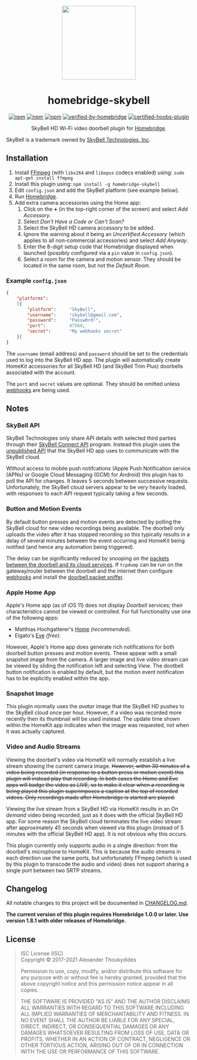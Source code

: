 <p align="center">
  <a href="https://github.com/homebridge/homebridge/wiki/Verified-Plugins"><img src="https://raw.githubusercontent.com/wiki/thoukydides/homebridge-skybell/homebridge-skybell.png" height="200"></a>
</p>
<span align=center>

# homebridge-skybell

[![npm](https://badgen.net/npm/v/homebridge-skybell)](https://www.npmjs.com/package/homebridge-skybell)
[![npm](https://badgen.net/npm/dt/homebridge-skybell)](https://www.npmjs.com/package/homebridge-skybell)
[![npm](https://badgen.net/npm/dw/homebridge-skybell)](https://www.npmjs.com/package/homebridge-skybell)
[![verified-by-homebridge](https://badgen.net/badge/homebridge/verified/purple)](https://github.com/homebridge/homebridge/wiki/Verified-Plugins)
[![certified-hoobs-plugin](https://badgen.net/badge/HOOBS/certified/yellow)](https://plugins.hoobs.org)

SkyBell HD Wi-Fi video doorbell plugin for [Homebridge](https://github.com/nfarina/homebridge).

</span>

SkyBell is a trademark owned by [SkyBell Technologies, Inc](http://www.skybell.com/).

## Installation

1. Install [FFmpeg](https://www.ffmpeg.org/) (with `libx264` and `libopus` codecs enabled) using: `sudo apt-get install ffmpeg`
1. Install this plugin using: `npm install -g homebridge-skybell`
1. Edit `config.json` and add the SkyBell platform (see example below).
1. Run [Homebridge](https://github.com/nfarina/homebridge).
1. Add extra camera accessories using the Home app:
   1. Click on the **+** (in the top-right corner of the screen) and select *Add Accessory*.
   1. Select *Don't Have a Code or Can't Scan?*
   1. Select the SkyBell HD camera accessory to be added.
   1. Ignore the warning about it being an *Uncertified Accessory* (which applies to all non-commercial accessories) and select *Add Anyway*.
   1. Enter the 8-digit setup code that Homebridge displayed when launched (possibly configured via a `pin` value in `config.json`).
   1. Select a room for the camera and motion sensor. They should be located in the same room, but not the *Default Room*.
 
### Example `config.json`
```JSON
{
    "platforms":
    [{
        "platform":     "SkyBell",
        "username":     "skybell@gmail.com",
        "password":     "Passw0rd!",
        "port":         47569,
        "secret":       "My webhooks secret"
    }]
}
```
The `username` (email address) and `password` should be set to the credentials used to log into the SkyBell HD app. The plugin will automatically create HomeKit accessories for all SkyBell HD (and SkyBell Trim Plus) doorbells associated with the account.

The `port` and `secret` values are optional. They should be omitted unless [webhooks](https://github.com/thoukydides/homebridge-skybell/wiki/Webhooks) are being used.

## Notes

### SkyBell API

SkyBell Technologies only share API details with selected third parties through their [SkyBell Connect API](http://www.skybell.com/skybell-connect/) program. Instead this plugin uses the [unpublished API](https://github.com/thoukydides/homebridge-skybell/wiki/Protocol-HTTPS) that the SkyBell HD app uses to communicate with the SkyBell cloud.

Without access to mobile push notifcations (Apple Push Notification service (APNs) or Google Cloud Messaging (GCM) for Android) this plugin has to poll the API for changes. It leaves 5 seconds between successive requests. Unfortunately, the SkyBell cloud servers appear to be very heavily loaded, with responses to each API request typically taking a few seconds.

### Button and Motion Events

By default button presses and motion events are detected by polling the SkyBell cloud for new video recordings being available. The doorbell only uploads the video after it has stopped recording so this typically results in a delay of several minutes between the event occurring and HomeKit being notified (and hence any automation being triggered).

The delay can be significantly reduced by snooping on the [packets between the doorbell and its cloud services](https://github.com/thoukydides/homebridge-skybell/wiki/Protocol-CoAP). If `tcpdump` can be run on the gateway/router between the doorbell and the internet then configure [webhooks](https://github.com/thoukydides/homebridge-skybell/wiki/Webhooks) and install the [doorbell packet sniffer](https://github.com/thoukydides/homebridge-skybell/wiki/Webhooks-Sniffer).

### Apple Home App

Apple's Home app (as of iOS 11) does not display *Doorbell* services; their characteristics cannot be viewed or controlled. For full functionality use one of the following apps:
* Matthias Hochgatterer's [Home](http://hochgatterer.me/home/) *(recommended)*.
* Elgato's [Eve](https://www.elgato.com/en/eve/eve-app) *(free)*.

However, Apple's Home app does generate rich notifications for both doorbell button presses and motion events. These appear with a small snapshot image from the camera. A larger image and live video stream can be viewed by sliding the notification left and selecting *View*. The dootbell button notification is enabled by default, but the motion event notification has to be explicitly enabled within the app.

### Snapshot Image

This plugin normally uses the *avatar* image that the SkyBell HD pushes to the SkyBell cloud once per hour. However, if a video was recorded more recently then its thumbnail will be used instead. The update time shown within the HomeKit app indicates when the image was requested, not when it was actually captured.

### Video and Audio Streams

Viewing the doorbell's video via HomeKit will normally establish a live stream showing the current camera image. ~~However, within 30 minutes of a video being recorded (in response to a button press or motion event) this plugin will instead play that recording. In both cases the Home and Eve apps will badge the video as *LIVE*, so to make it clear when a recording is being played this plugin superimposes a caption at the top of recorded videos. Only recordings made after Homebridge is started are played.~~

Viewing the live stream from a SkyBell HD via HomeKit results in an *On demand* video being recorded, just as it does with the official SkyBell HD app. For some reason the SkyBell cloud terminates the live video stream after approximately 45 seconds when viewed via this plugin (instead of 5 minutes with the official SkyBell HD app). It is not obvious why this occurs.

This plugin currently only supports audio in a single direction: from the doorbell's microphone to HomeKit. This is because the audio streams in each direction use the same ports, but unfortunately FFmpeg (which is used by this plugin to transcode the audio and video) does not support sharing a single port between two SRTP streams.

## Changelog

All notable changes to this project will be documented in [CHANGELOG.md](CHANGELOG.md).

**The current version of this plugin requires Homebridge 1.0.0 or later. Use version 1.8.1 with older releases of Homebridge.**

## License

> ISC License (ISC)<br>Copyright © 2017-2021 Alexander Thoukydides
>
> Permission to use, copy, modify, and/or distribute this software for any purpose with or without fee is hereby granted, provided that the above copyright notice and this permission notice appear in all copies.
>
> THE SOFTWARE IS PROVIDED "AS IS" AND THE AUTHOR DISCLAIMS ALL WARRANTIES WITH REGARD TO THIS SOFTWARE INCLUDING ALL IMPLIED WARRANTIES OF MERCHANTABILITY AND FITNESS. IN NO EVENT SHALL THE AUTHOR BE LIABLE FOR ANY SPECIAL, DIRECT, INDIRECT, OR CONSEQUENTIAL DAMAGES OR ANY DAMAGES WHATSOEVER RESULTING FROM LOSS OF USE, DATA OR PROFITS, WHETHER IN AN ACTION OF CONTRACT, NEGLIGENCE OR OTHER TORTIOUS ACTION, ARISING OUT OF OR IN CONNECTION WITH THE USE OR PERFORMANCE OF THIS SOFTWARE.
